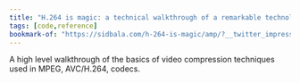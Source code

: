 ```yaml
---
title: "H.264 is magic: a technical walkthrough of a remarkable technology."
tags: [code,reference]
bookmark-of: "https://sidbala.com/h-264-is-magic/amp/?__twitter_impression=true"
---
```

A high level walkthrough of the basics of video compression techniques used in MPEG, AVC/H.264, codecs.